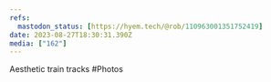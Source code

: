 ```yaml
---
refs:
  mastodon_status: [https://hyem.tech/@rob/110963001351752419]
date: 2023-08-27T18:30:31.390Z
media: ["162"]
---
```


Aesthetic train tracks #Photos
